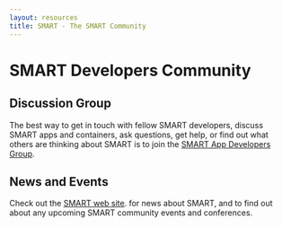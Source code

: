 ```yaml
---
layout: resources
title: SMART - The SMART Community
---
```


# SMART Developers Community

## Discussion Group

The best way to get in touch with fellow SMART developers, discuss SMART apps
and containers, ask questions, get help, or find out what others are thinking
about SMART is to join the [SMART App Developers
Group](https://groups.google.com/forum/?fromgroups#!forum/smart-app-developers).

## News and Events

Check out the [SMART web site](http://smartplatforms.org/). for news about
SMART, and to find out about any upcoming SMART community events and
conferences.
